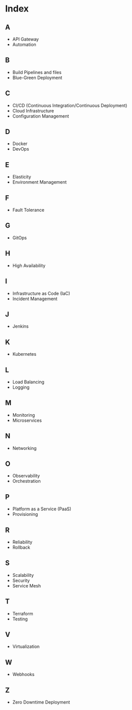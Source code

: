 # Index

## A
- API Gateway
- Automation

## B
- Build Pipelines and files
- Blue-Green Deployment

## C
- CI/CD (Continuous Integration/Continuous Deployment)
- Cloud Infrastructure
- Configuration Management

## D
- Docker
- DevOps

## E
- Elasticity
- Environment Management

## F
- Fault Tolerance

## G
- GitOps

## H
- High Availability

## I
- Infrastructure as Code (IaC)
- Incident Management

## J
- Jenkins

## K
- Kubernetes

## L
- Load Balancing
- Logging

## M
- Monitoring
- Microservices

## N
- Networking

## O
- Observability
- Orchestration

## P
- Platform as a Service (PaaS)
- Provisioning

## R
- Reliability
- Rollback

## S
- Scalability
- Security
- Service Mesh

## T
- Terraform
- Testing

## V
- Virtualization

## W
- Webhooks

## Z
- Zero Downtime Deployment
